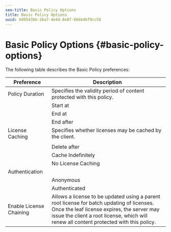 ```yaml
---
seo-title: Basic Policy Options
title: Basic Policy Options
uuid: b09543b6-26a7-4e4d-8e8f-866b4bf9cc50
---
```


# Basic Policy Options {#basic-policy-options}

The following table describes the Basic Policy preferences: 

|  Preference  | Description  |
|---|---|
|  Policy Duration  | Specifies the validity period of content protected with this policy.  |
|  | Start at  | Licenses cannot be used until this date/time.  |
|  | End at  | Licenses cannot be used after this date/time.  |
|  | End after  | Specifies the amount of time a license is valid (in minutes), starting from the time it is packaged.  |
|  License Caching  | Specifies whether licenses may be cached by the client.  |
|  | | Licenses cannot be used after this date/time.  |
|  | Delete after  | Specifies the amount of time a license is valid (in minutes), starting from the time it the license is issued by the license server.  |
|  | Cache Indefinitely  | License may be cached on the client indefinitely.  |
|  | No License Caching  | License may not be cached by the client. A new license must be obtained from the server each time the user plays the content.  |
|  Authentication  | |
|  | Anonymous  | No authentication is required to view the content.  |
|  | Authenticated  | Username/password authentication is required.  |
|  Enable License Chaining  | Allows a license to be updated using a parent root license for batch updating of licenses. Once the leaf license expires, the server may issue the client a root license, which will renew all content protected with this policy.  |

